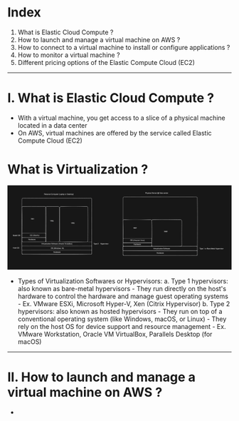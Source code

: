 # Index
1. What is Elastic Cloud Compute ?
2. How to launch and manage a virtual machine on AWS ?
3. How to connect to a virtual machine to install or configure applications ?
4. How to monitor a virtual machine ?
5. Different pricing options of the Elastic Compute Cloud (EC2) 
------------------------------------------------------------------------------------------------------------------------------------------------------------------------------------------------------------------------------------------------------------------------------------------------------
# I. What is Elastic Cloud Compute ?
 - With a virtual machine, you get access to a slice of a physical machine located in a data center
 - On AWS, virtual machines are offered by the service called Elastic Compute Cloud (EC2)

# What is Virtualization ?
![Types of Hypervisors](../assets/types-of-virtualization.png)

 - Types of Virtualization Softwares or Hypervisors:
    a. Type 1 hypervisors: also known as bare-metal hypervisors
        - They run directly on the host's hardware to control the hardware and manage guest operating systems
        - Ex. VMware ESXi, Microsoft Hyper-V, Xen (Citrix Hypervisor)
    b. Type 2 hypervisors: also known as hosted hypervisors
        - They run on top of a conventional operating system (like Windows, macOS, or Linux)
        - They rely on the host OS for device support and resource management
        - Ex. VMware Workstation, Oracle VM VirtualBox, Parallels Desktop (for macOS)
------------------------------------------------------------------------------------------------------------------------------------------------------------------------------------------------------------------------------------------------------------------------------------------------------
# II. How to launch and manage a virtual machine on AWS ?
 - 
